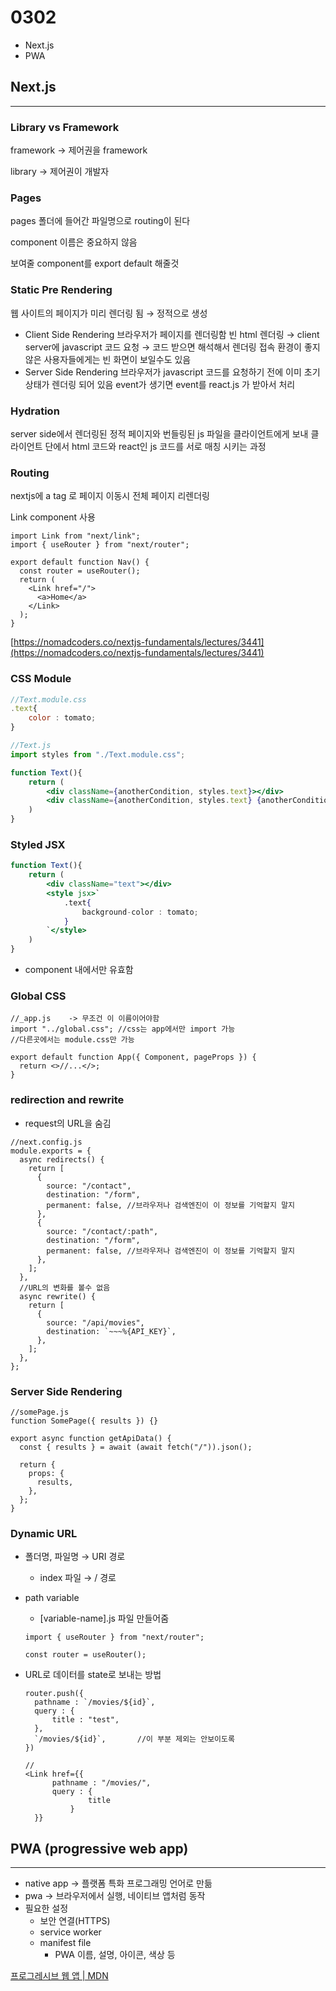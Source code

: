 # 0302

- Next.js
- PWA

## Next.js

---

### Library vs Framework

framework → 제어권을 framework

library → 제어권이 개발자

### Pages

pages 폴더에 들어간 파일명으로 routing이 된다

component 이름은 중요하지 않음

보여줄 component를 export default 해줄것

### Static Pre Rendering

웹 사이트의 페이지가 미리 렌더링 됨 → 정적으로 생성

- Client Side Rendering
  브라우저가 페이지를 렌더링함
  빈 html 렌더링 → client server에 javascript 코드 요청 → 코드 받으면 해석해서 렌더링
  접속 환경이 좋지 않은 사용자들에게는 빈 화면이 보일수도 있음
- Server Side Rendering
  브라우저가 javascript 코드를 요청하기 전에 이미 초기 상태가 렌더링 되어 있음
  event가 생기면 event를 react.js 가 받아서 처리

### Hydration

server side에서 렌더링된 정적 페이지와 번들링된 js 파일을 클라이언트에게 보내 클라이언트 단에서 html 코드와 react인 js 코드를 서로 매칭 시키는 과정

### Routing

nextjs에 a tag 로 페이지 이동시 전체 페이지 리렌더링

Link component 사용

```tsx
import Link from "next/link";
import { useRouter } from "next/router";

export default function Nav() {
  const router = useRouter();
  return (
    <Link href="/">
      <a>Home</a>
    </Link>
  );
}
```

[https://nomadcoders.co/nextjs-fundamentals/lectures/3441](https://nomadcoders.co/nextjs-fundamentals/lectures/3441)

### CSS Module

```jsx
//Text.module.css
.text{
	color : tomato;
}

//Text.js
import styles from "./Text.module.css";

function Text(){
	return (
		<div className={anotherCondition, styles.text}></div>
		<div className={anotherCondition, styles.text} {anotherConditio}></div>
	)
}
```

### Styled JSX

```jsx
function Text(){
	return (
		<div className="text"></div>
		<style jsx>`
			.text{
				background-color : tomato;
			}
		`</style>
	)
}
```

- component 내에서만 유효함

### Global CSS

```tsx
//_app.js    -> 무조건 이 이름이어야함
import "../global.css"; //css는 app에서만 import 가능
//다른곳에서는 module.css만 가능

export default function App({ Component, pageProps }) {
  return <>//...</>;
}
```

### redirection and rewrite

- request의 URL을 숨김

```tsx
//next.config.js
module.exports = {
  async redirects() {
    return [
      {
        source: "/contact",
        destination: "/form",
        permanent: false, //브라우저나 검색엔진이 이 정보를 기억할지 말지
      },
      {
        source: "/contact/:path",
        destination: "/form",
        permanent: false, //브라우저나 검색엔진이 이 정보를 기억할지 말지
      },
    ];
  },
  //URL의 변화를 볼수 없음
  async rewrite() {
    return [
      {
        source: "/api/movies",
        destination: `~~~%{API_KEY}`,
      },
    ];
  },
};
```

### Server Side Rendering

```tsx
//somePage.js
function SomePage({ results }) {}

export async function getApiData() {
  const { results } = await (await fetch("/")).json();

  return {
    props: {
      results,
    },
  };
}
```

### Dynamic URL

- 폴더명, 파일명 → URI 경로
  - index 파일 → / 경로
- path variable

  - [variable-name].js 파일 만들어줌

  ```tsx
  import { useRouter } from "next/router";

  const router = useRouter();
  ```

- URL로 데이터를 state로 보내는 방법

  ```tsx
  router.push({
  	pathname : `/movies/${id}`,
  	query : {
  		title : "test",
  	},
  	`/movies/${id}`,       //이 부분 제외는 안보이도록
  })

  //
  <Link href={{
  		pathname : "/movies/",
  		query : {
  				title
  			}
  	}}
  ```

## PWA (progressive web app)

---

- native app → 플랫폼 특화 프로그래밍 언어로 만듦
- pwa → 브라우저에서 실행, 네이티브 앱처럼 동작
- 필요한 설정
  - 보안 연결(HTTPS)
  - service worker
  - manifest file
    - PWA 이름, 설명, 아이콘, 색상 등

[프로그레시브 웹 앱 | MDN](https://developer.mozilla.org/ko/docs/Web/Progressive_web_apps)
